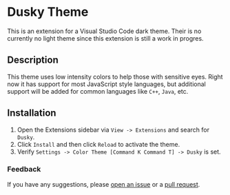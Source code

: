 # Dusky Theme

This is an extension for a Visual Studio Code dark theme. Their is no currently no light theme
since this extension is still a work in progres.

## Description

This theme uses low intensity colors to help those with sensitive eyes. Right now it has support
for most JavaScript style languages, but additional support will be added for common languages
like `C++`, `Java`, etc.

## Installation

1. Open the Extensions sidebar via `View -> Extensions` and search for `Dusky`.
2. Click `Install` and then click `Reload` to activate the theme.
3. Verify `Settings -> Color Theme [Command K Command T] -> Dusky` is set.

### Feedback
If you have any suggestions, please [open an issue](https://github.com/mwalker-us/vscode-theme-dusky/issues)
or a [pull request](https://github.com/mwalker-us/vscode-theme-dusky/pulls).
